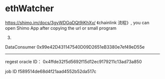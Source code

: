 # ethWatcher
https://shimo.im/docs/3gyWDGqDQt9jKhXv/ 
《chainlink 流程》, you can open Shimo App after copying the url or small program


3.
DataConsumer
0x99e42D431147540D09D2651eB3380e7ef49eD55e

------------

regest
oracle ID：
0x4ffde32f5d5692f15d12ec9179211c13ad73a850

job ID
f589514de68d4f21aad4552b52da517c






